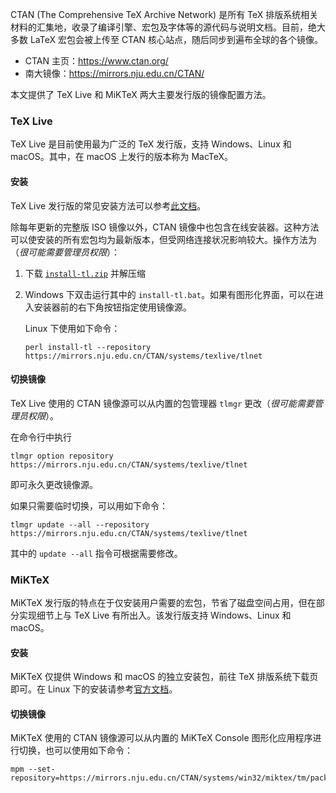 CTAN (The Comprehensive TeX Archive Network) 是所有 TeX 排版系统相关材料的汇集地，收录了编译引擎、宏包及字体等的源代码与说明文档。目前，绝大多数 LaTeX 宏包会被上传至 CTAN 核心站点，随后同步到遍布全球的各个镜像。

- CTAN 主页：<https://www.ctan.org/>
- 南大镜像：<https://mirrors.nju.edu.cn/CTAN/>

本文提供了 TeX Live 和 MiKTeX 两大主要发行版的镜像配置方法。

### TeX Live

TeX Live 是目前使用最为广泛的 TeX 发行版，支持 Windows、Linux 和 macOS。其中，在 macOS 上发行的版本称为 MacTeX。

#### 安装

TeX Live 发行版的常见安装方法可以参考[此文档](https://mirrors.nju.edu.cn/CTAN/info/install-latex-guide-zh-cn/install-latex-guide-zh-cn.pdf)。

除每年更新的完整版 ISO 镜像以外，CTAN 镜像中也包含在线安装器。这种方法可以使安装的所有宏包均为最新版本，但受网络连接状况影响较大。操作方法为（*很可能需要管理员权限*）：

1. 下载 [`install-tl.zip`](https://mirrors.nju.edu.cn/CTAN/systems/texlive/tlnet/install-tl.zip) 并解压缩
1. Windows 下双击运行其中的 `install-tl.bat`。如果有图形化界面，可以在进入安装器前的右下角按钮指定使用镜像源。

    Linux 下使用如下命令：

    ```
    perl install-tl --repository https://mirrors.nju.edu.cn/CTAN/systems/texlive/tlnet
    ```

#### 切换镜像

TeX Live 使用的 CTAN 镜像源可以从内置的包管理器 `tlmgr` 更改（*很可能需要管理员权限*）。

在命令行中执行

```
tlmgr option repository https://mirrors.nju.edu.cn/CTAN/systems/texlive/tlnet
```

即可永久更改镜像源。

如果只需要临时切换，可以用如下命令：

```
tlmgr update --all --repository https://mirrors.nju.edu.cn/CTAN/systems/texlive/tlnet
```

其中的 `update --all` 指令可根据需要修改。

### MiKTeX

MiKTeX 发行版的特点在于仅安装用户需要的宏包，节省了磁盘空间占用，但在部分实现细节上与 TeX Live 有所出入。该发行版支持 Windows、Linux 和 macOS。

#### 安装

MiKTeX 仅提供 Windows 和 macOS 的独立安装包，前往 TeX 排版系统下载页即可。在 Linux 下的安装请参考[官方文档](https://miktex.org/howto/install-miktex-unx)。

#### 切换镜像

MiKTeX 使用的 CTAN 镜像源可以从内置的 MiKTeX Console 图形化应用程序进行切换，也可以使用如下命令：

```
mpm --set-repository=https://mirrors.nju.edu.cn/CTAN/systems/win32/miktex/tm/packages/
```
